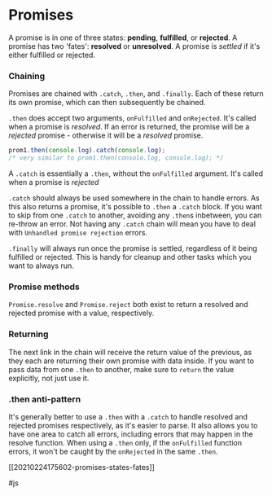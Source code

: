 # Promises

A promise is in one of three states: **pending**, **fulfilled**, or **rejected**.
A promise has two 'fates': **resolved** or **unresolved**.
A promise is _settled_ if it's either fulfilled or rejected.

### Chaining

Promises are chained with `.catch`, `.then`, and `.finally`.
Each of these return its own promise, which can then subsequently be chained.

`.then` does accept two arguments, `onFulfilled` and `onRejected`. It's called when a promise is _resolved_.
If an error is returned, the promise will be a _rejected_ promise - otherwise it will be a _resolved_ promise.

```javascript
prom1.then(console.log).catch(console.log);
/* very similar to prom1.then(console.log, console.log); */
```

A `.catch` is essentially a `.then`, without the `onFulfilled` argument. It's called when a promise is _rejected_

`.catch` should always be used somewhere in the chain to handle errors. As this also returns a promise, it's possible to `.then` a `.catch` block. If you want to skip from one `.catch` to another, avoiding any `.then`s inbetween, you can re-throw an error.
    Not having any `.catch` chain will mean you have to deal with `Unhandled promise rejection` errors.

`.finally` will always run once the promise is settled, regardless of it being fulfilled or rejected. This is handy for cleanup and other tasks which you want to always run.

### Promise methods

`Promise.resolve` and `Promise.reject` both exist to return a resolved and rejected promise with a value, respectively.

### Returning

The next link in the chain will receive the return value of the previous, as they each are returning their own promise with data inside. If you want to pass data from one `.then` to another, make sure to `return` the value explicitly, not just use it.

### .then anti-pattern

It's generally better to use a `.then` with a `.catch` to handle resolved and rejected promises respectively, as it's easier to parse. It also allows you to have one area to catch all errors, including errors that may happen in the resolve function.
When using a `.then` only, if the `onFulfilled` function errors, it won't be caught by the `onRejected` in the same `.then`.

[[20210224175602-promises-states-fates]]

#js
